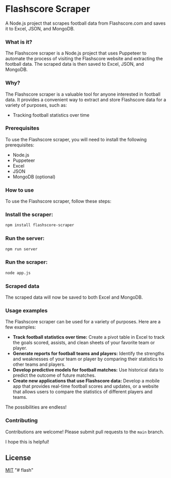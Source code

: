 # Flashscore Scraper

A Node.js project that scrapes football data from Flashscore.com and saves it to Excel, JSON, and MongoDB.

### What is it?

The Flashscore scraper is a Node.js project that uses Puppeteer to automate the process of visiting the Flashscore website and extracting the football data. The scraped data is then saved to Excel, JSON, and MongoDB.

### Why?

The Flashscore scraper is a valuable tool for anyone interested in football data. It provides a convenient way to extract and store Flashscore data for a variety of purposes, such as:

- Tracking football statistics over time

### Prerequisites

To use the Flashscore scraper, you will need to install the following prerequisites:

- Node.js
- Puppeteer
- Excel
- JSON
- MongoDB (optional)

### How to use

To use the Flashscore scraper, follow these steps:

### Install the scraper:

```sh
npm install flashscore-scraper
```

### Run the server:

```bash
npm run server
```

### Run the scraper:

```bash
node app.js
```

### Scraped data

The scraped data will now be saved to both Excel and MongoDB.

### Usage examples

The Flashscore scraper can be used for a variety of purposes. Here are a few examples:

- **Track football statistics over time:** Create a pivot table in Excel to track the goals scored, assists, and clean sheets of your favorite team or player.
- **Generate reports for football teams and players:** Identify the strengths and weaknesses of your team or player by comparing their statistics to other teams and players.
- **Develop predictive models for football matches:** Use historical data to predict the outcome of future matches.
- **Create new applications that use Flashscore data:** Develop a mobile app that provides real-time football scores and updates, or a website that allows users to compare the statistics of different players and teams.

The possibilities are endless!

### Contributing

Contributions are welcome! Please submit pull requests to the `main` branch.

I hope this is helpful!

## License

[MIT](https://choosealicense.com/licenses/mit/)
"# flash" 
